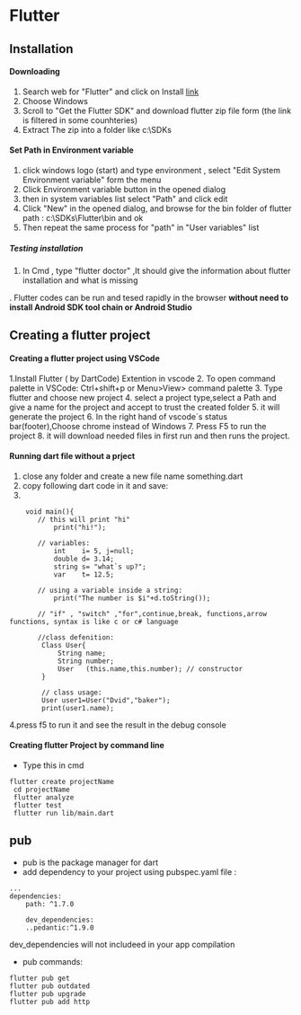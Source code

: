 # Flutter

## Installation
#### Downloading
1. Search web for "Flutter" and click on Install [link](https://docs.flutter.dev/get-started/install)
2. Choose Windows
3. Scroll to "Get the Flutter SDK" and download flutter zip file form (the link is filtered in some counhteries)
4. Extract The zip into a folder like c:\SDKs

#### Set Path in Environment variable
1. click windows logo (start) and type environment , select "Edit System Environment variable" form the menu
2. Click Environment variable button in the opened dialog
3. then in system variables list select "Path" and click edit
4. Click "New" in the opened dialog, and browse for the bin folder of flutter path : c:\SDKs\Flutter\bin and ok
5. Then repeat the same process for "path" in "User variables" list

##### Testing installation
1. In Cmd , type "flutter doctor" ,It should give the information about flutter installation and what is missing

. Flutter codes can be run and tesed rapidly in the browser **without need to install Android SDK tool chain or Android Studio**

## Creating a flutter project

#### Creating a flutter project using VSCode 

1.Install Flutter ( by DartCode) Extention in vscode
2. To open command palette in VSCode: Ctrl+shift+p or Menu>View> command palette
3. Type flutter and choose new project
4. select a project type,select a Path and give a name for the project and accept to trust the created folder
5. it will generate the project 
6. In the right hand of vscode`s status bar(footer),Choose chrome instead of Windows
7. Press F5 to run the project
8. it will download needed files in first run and then runs the project.

#### Running dart file without a prject
1. close any folder and create a new file name something.dart
2. copy following dart code in it and save:
3.
```
    void main(){
       // this will print "hi"
           print("hi!");

       // variables:
           int    i= 5, j=null;
           double d= 3.14;
           string s= "what`s up?";
           var    t= 12.5;

       // using a variable inside a string:
           print("The number is $i"+d.toString());

       // "if" , "switch" ,"for",continue,break, functions,arrow functions, syntax is like c or c# language

       //class defenition:
        Class User{
            String name;
            String number;
            User   (this.name,this.number); // constructor
        }

        // class usage:
        User user1=User("Dvid","baker");
        print(user1.name);
```
4.press f5 to run it and see the result in the debug console

#### Creating flutter Project by command line
- Type this in cmd
```
flutter create projectName
 cd projectName
 flutter analyze
 flutter test
 flutter run lib/main.dart
```
## pub
- pub is the package manager for dart
- add dependency to your project using pubspec.yaml file :
```
...
dependencies:
    path: ^1.7.0

    dev_dependencies:
    ..pedantic:^1.9.0
```
dev_dependencies will not includeed in your app compilation
- pub commands:
```
flutter pub get
flutter pub outdated
flutter pub upgrade	
flutter pub add http
```

